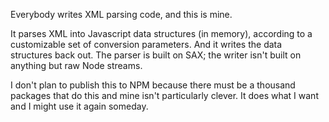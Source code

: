 Everybody writes XML parsing code, and this is mine.

It parses XML into Javascript data structures (in memory), according to a customizable set of conversion parameters. And it writes the data structures back out. The parser is built on SAX; the writer isn't built on anything but raw Node streams.

I don't plan to publish this to NPM because there must be a thousand packages that do this and mine isn't particularly clever. It does what I want and I might use it again someday.
